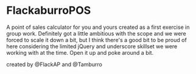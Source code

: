 FlackaburroPOS
==============

A point of sales calculator for you and yours created as a first exercise in group work. Definitely got a little ambitious
with the scope and we were forced to scale it down a bit, but I think there's a good bit to be proud of here considering
the limited jQuery and underscore skillset we were working with at the time. Open it up and poke around a bit.



created by @FlackAP and @Tamburro
